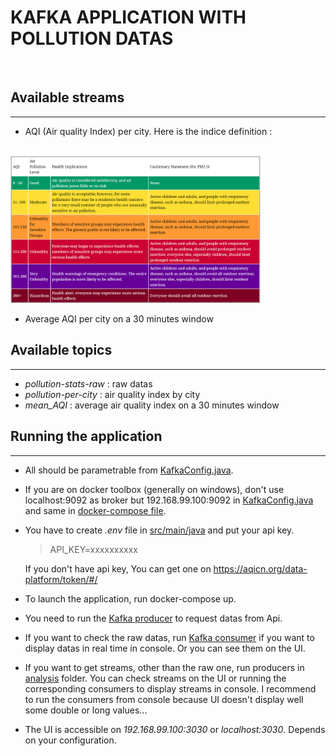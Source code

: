 # **KAFKA APPLICATION WITH POLLUTION DATAS**

<br>

## Available streams
***
+  AQI (Air quality Index) per city. Here is the indice definition :
<br>
    <img src="./pics/AQL.PNG" width="400">

+ Average AQI per city on a 30 minutes window

## Available topics
***
+  *pollution-stats-raw* : raw datas
+  *pollution-per-city* : air quality index by city
+  *mean_AQI* : average air quality index on a 30 minutes window

## Running the application
***
+  All should be parametrable from [KafkaConfig.java](./src/main/java/config/KafkaConfig.java).

+  If you are on docker toolbox (generally on windows), don't use localhost:9092 as broker but 192.168.99.100:9092 in [KafkaConfig.java](./src/main/java/config/KafkaConfig.java) and same in [docker-compose file](./src/main/docker-compose.yml).

+  You have to create *.env* file in [src/main/java](./src/main/java) and put your api key.
    > API_KEY=xxxxxxxxxx 


   If you don't have api key, You can get one on https://aqicn.org/data-platform/token/#/

+  To launch the application, run docker-compose up. 

+  You need to run the [Kafka producer](./src/main/java/collection/producer/Starter.java) to request datas from Api. 

+  If you want to check the raw datas, run [Kafka consumer](./src/main/java/collection/consumer/RawDataConsumerUtils.java) if you want to display datas in real time in console. Or you can see them on the UI.

+  If you want to get streams, other than the raw one, run producers in [analysis](./src/main/java/analysis) folder. You can check streams on the UI or running the corresponding consumers to display streams in console. I recommend to run the consumers from console because UI doesn't display well some double or long values...

+  The UI is accessible on *192.168.99.100:3030* or *localhost:3030*. Depends on your configuration.
